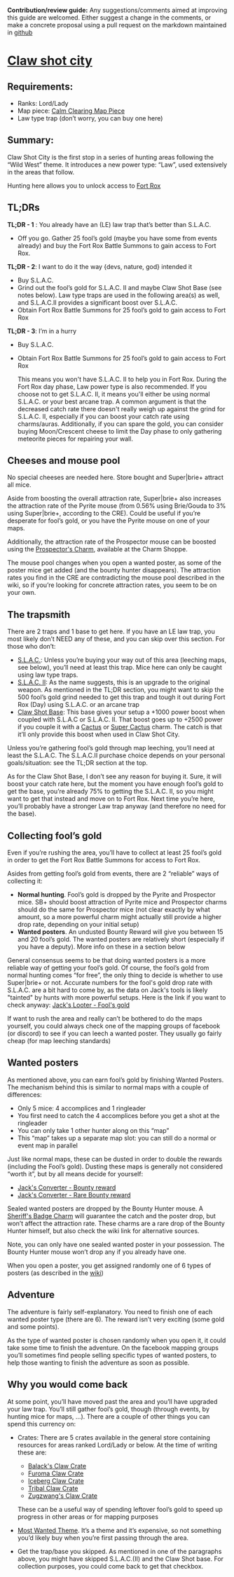 **Contribution/review guide:** Any suggestions/comments aimed at improving this guide are welcomed.
Either suggest a change in the comments, or make a concrete proposal using a pull request on the markdown
maintained in [github](https://github.com/bavovanachte/mh-guide-contributions/blob/master/claw-shot-city.md)

# [Claw shot city](https://mhwiki.hitgrab.com/wiki/index.php/Claw_Shot_City)

## Requirements:

* Ranks: Lord/Lady
* Map piece: [Calm Clearing Map Piece](https://mhwiki.hitgrab.com/wiki/index.php/Maps_and_Keys#Calm_Clearing_Map_Piece)
* Law type trap (don’t worry, you can buy one here)

## Summary:

Claw Shot City is the first stop in a series of hunting areas following the “Wild West” theme.
It introduces a new power type: “Law”, used extensively in the areas that follow.

Hunting here allows you to unlock access to [Fort Rox](https://mhwiki.hitgrab.com/wiki/index.php/Fort_Rox)

## TL;DRs

**TL;DR - 1** : You already have an (LE) law trap that’s better than S.L.A.C.

* Off you go. Gather 25 fool’s gold (maybe you have some from events already) and buy the Fort Rox Battle
  Summons to gain access to Fort Rox.

**TL;DR - 2**: I want to do it the way {devs, nature, god} intended it

* Buy S.L.A.C.
* Grind out the fool’s gold for S.L.A.C. II and maybe Claw Shot Base (see notes below).
  Law type traps are used in the following area(s) as well, and S.L.A.C.II provides a significant boost over S.L.A.C.
* Obtain Fort Rox Battle Summons for 25 fool’s gold to gain access to Fort Rox

**TL;DR - 3**: I’m in a hurry

* Buy S.L.A.C.
* Obtain Fort Rox Battle Summons for 25 fool’s gold to gain access to Fort Rox

  This means you won't have S.L.A.C. II to help you in Fort Rox. During the Fort Rox day phase, Law power type is also
  recommended. If you choose not to get S.L.A.C. II, it means you'll either be using normal S.L.A.C. or your best arcane
  trap. A common argument is that the decreased catch rate there doesn't really weigh up against the grind for
  S.L.A.C. II, especially if you can boost your catch rate using charms/auras. Additionally, if you can spare the gold,
  you can consider buying Moon/Crescent cheese to limit the Day phase to only gathering meteorite pieces for repairing
  your wall.

## Cheeses and mouse pool

No special cheeses are needed here. Store bought and Super|brie+ attract all mice.

Aside from boosting the overall attraction rate, Super|brie+ also increases the attraction rate of the Pyrite mouse
(from 0.56% using Brie/Gouda to 3% using Super|brie+, according to the CRE). Could be useful if you’re desperate for
fool’s gold, or you have the Pyrite mouse on one of your maps.

Additionally, the attraction rate of the Prospector mouse can be boosted using the
[Prospector's Charm](https://mhwiki.hitgrab.com/wiki/index.php/Prospector%27s_Charm), available at the Charm Shoppe.

The mouse pool changes when you open a wanted poster, as some of the poster mice get added
(and the bounty hunter disappears). The attraction rates you find in the CRE are contradicting the mouse pool described
in the wiki, so if you’re looking for concrete attraction rates, you seem to be on your own.


## The trapsmith

There are 2 traps and 1 base to get here. If you have an LE law trap, you most likely don’t NEED any of these, and you
can skip over this section. For those who don’t:


* [S.L.A.C.](https://mhwiki.hitgrab.com/wiki/index.php/S.L.A.C.): Unless you’re buying your way out of this area
  (leeching maps, see below), you’ll need at least this trap. Mice here can only be caught using law type traps.
* [S.L.A.C. II](https://mhwiki.hitgrab.com/wiki/index.php/S.L.A.C._II): As the name suggests, this is an upgrade to the
  original weapon. As mentioned in the TL;DR section, you might want to skip the 500 fool’s gold grind  needed to get this
  trap and tough it out during Fort Rox (Day) using S.L.A.C. or an arcane trap
* [Claw Shot Base](https://mhwiki.hitgrab.com/wiki/index.php/Claw_Shot_Base): This base gives your setup a +1000 power
  boost when coupled with S.L.A.C or S.L.A.C. II. That boost goes up to +2500 power if you couple it with a
  [Cactus](https://mhwiki.hitgrab.com/wiki/index.php/Cactus_Charm) or
  [Super Cactus](https://mhwiki.hitgrab.com/wiki/index.php/Super_Cactus_Charm) charm. The catch is that it’ll only
  provide this boost when used in Claw Shot City.

Unless you’re gathering fool’s gold through map leeching, you’ll need at least the S.L.A.C. The S.L.A.C.II purchase
choice depends on your personal goals/situation: see the TL;DR section at the top.


As for the Claw Shot Base, I don’t see any reason for buying it. Sure, it will boost your catch rate here, but the
moment you have enough fool’s gold to get the base, you’re already 75% to getting the S.L.A.C. II, so you might want to
get that instead and move on to Fort Rox. Next time you’re here, you’ll probably have a stronger Law trap anyway
(and therefore no need for the base).

## Collecting fool’s gold

Even if you’re rushing the area, you’ll have to collect at least 25 fool’s gold in order to get the
Fort Rox Battle Summons for access to Fort Rox.


Asides from getting fool’s gold from events, there are 2 “reliable” ways of collecting it:


   * **Normal hunting**. Fool’s gold is dropped by the Pyrite and Prospector mice. SB+ should boost attraction of
     Pyrite mice and Prospector charms should do the same for Prospector mice (not clear exactly by what amount, so a
     more powerful charm might actually still provide a higher drop rate, depending on your initial setup)
   * **Wanted posters**. An undusted Bounty Reward will give you between 15 and 20 fool’s gold. The wanted posters are
     relatively short (especially if you have a deputy). More info on these in a section below

General consensus seems to be that doing wanted posters is a more reliable way of getting your fool’s gold. Of course,
the fool’s gold from normal hunting comes “for free”, the only thing to decide is whether to use Super|brie+ or not.
Accurate numbers for the fool's gold drop rate with S.L.A.C. are a bit hard to come by, as the data on Jack's tools is
likely "tainted" by hunts with more powerful setups. Here is the link if you want to check anyway:
[Jack's Looter - Fool's gold](https://mhhunthelper.agiletravels.com/loot.php?item=57&timefilter=all_time)

If want to rush the area and really can’t be bothered to do the maps yourself, you could always check one of the mapping
groups of facebook (or discord) to see if you can leech a wanted poster.
They usually go fairly cheap (for map leeching standards)

## Wanted posters

As mentioned above, you can earn fool’s gold by finishing Wanted Posters.
The mechanism behind this is similar to normal maps with a couple of differences:

   * Only 5 mice: 4 accomplices and 1 ringleader
   * You first need to catch the 4 accomplices before you get a shot at the ringleader
   * You can only take 1 other hunter along on this “map”
   * This “map” takes up a separate map slot: you can still do a normal or event map in parallel

Just like normal maps, these can be dusted in order to double the rewards (including the Fool’s gold).
Dusting these maps is generally not considered “worth it”, but by all means decide for yourself:

   * [Jack's Converter - Bounty reward](https://mhhunthelper.agiletravels.com/converter.php?item=1745)
   * [Jack's Converter - Rare Bounty reward](https://mhhunthelper.agiletravels.com/converter.php?item=1767)

Sealed wanted posters are dropped by the Bounty Hunter mouse. A
[Sheriff's Badge Charm](https://mhwiki.hitgrab.com/wiki/index.php/Sheriff%27s_Badge_Charm) will guarantee the catch and
the poster drop, but won’t affect the attraction rate. These charms are a rare drop of the Bounty Hunter himself, but
also check the wiki link for alternative sources.

Note, you can only have one sealed wanted poster in your possession. The Bounty Hunter mouse won’t drop any if you
already have one.

When you open a poster, you get assigned randomly one of 6 types of posters (as described in the
[wiki](https://mhwiki.hitgrab.com/wiki/index.php/Wanted_Poster))

## Adventure

The adventure is fairly self-explanatory. You need to finish one of each wanted poster type (there are 6).
The reward isn’t very exciting (some gold and some points).

As the type of wanted poster is chosen randomly when you open it, it could take some time to finish the adventure.
On the facebook mapping groups you’ll sometimes find people selling specific types of wanted posters, to help those
wanting to finish the adventure as soon as possible.

## Why you would come back

At some point, you’ll have moved past the area and you’ll have upgraded your law trap.
You’ll still gather fool’s gold, though (through events, by hunting mice for maps, …).
There are a couple of other things you can spend this currency on:

   * Crates: There are 5 crates available in the general store containing resources for areas ranked Lord/Lady or below.
     At the time of writing these are:

     * [Balack's Claw Crate](https://mhwiki.hitgrab.com/wiki/index.php/Balack%27s_Claw_Crate)
     * [Furoma Claw Crate](https://mhwiki.hitgrab.com/wiki/index.php/Furoma_Claw_Crate)
     * [Iceberg Claw Crate](https://mhwiki.hitgrab.com/wiki/index.php/Iceberg_Claw_Crate)
     * [Tribal Claw Crate](https://mhwiki.hitgrab.com/wiki/index.php/Tribal_Claw_Crate)
     * [Zugzwang's Claw Crate](https://mhwiki.hitgrab.com/wiki/index.php/Zugzwang%27s_Claw_Crate)

     These can be a useful way of spending leftover fool’s gold to speed up progress in other areas or for mapping purposes

   * [Most Wanted Theme](https://mhwiki.hitgrab.com/wiki/index.php/Most_Wanted_Theme).
     It’s a theme and it’s expensive, so not something you’d likely buy when you’re first passing through the area.
   * Get the trap/base you skipped. As mentioned in one of the paragraphs above, you might have skipped S.L.A.C.(II)
     and the Claw Shot base. For collection purposes, you could come back to get that checkbox.